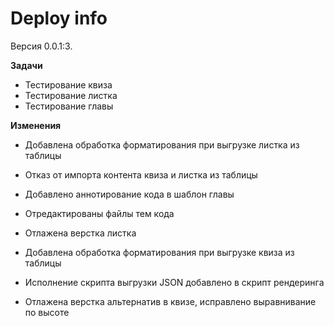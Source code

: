# Deploy info

Версия 0.0.1:3.


**Задачи**

- Тестирование квиза
- Тестирование листка
- Тестирование главы

**Изменения**

- Добавлена обработка форматирования при выгрузке листка из таблицы
- Отказ от импорта контента квиза и листка из таблицы
- Добавлено аннотирование кода в шаблон главы
- Отредактированы файлы тем кода
- Отлажена верстка листка


- Добавлена обработка форматирования при выгрузке квиза из таблицы
- Исполнение скрипта выгрузки JSON добавлено в скрипт рендеринга
- Отлажена верстка альтернатив в квизе, исправлено выравнивание по высоте
